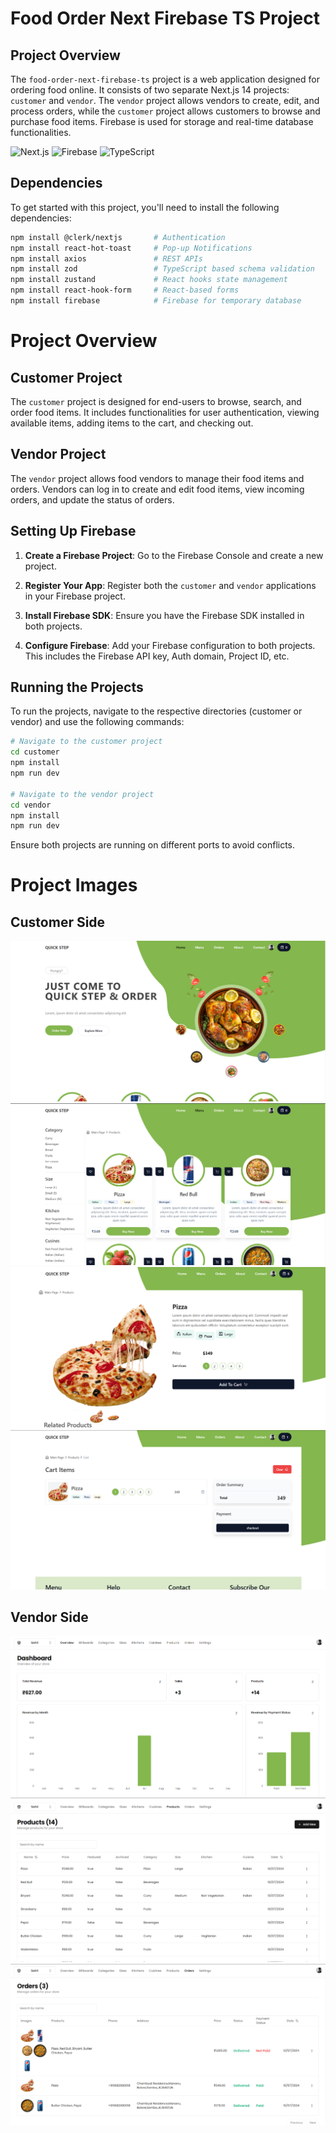 # Food Order Next Firebase TS Project

## Project Overview

The `food-order-next-firebase-ts` project is a web application designed for ordering food online. It consists of two separate Next.js 14 projects: `customer` and `vendor`. The `vendor` project allows vendors to create, edit, and process orders, while the `customer` project allows customers to browse and purchase food items. Firebase is used for storage and real-time database functionalities.

<img src="https://assets.vercel.com/image/upload/v1662130559/nextjs/Icon_dark_background.png" alt="Next.js" width="100" />
<img src="https://firebase.google.com/downloads/brand-guidelines/PNG/logo-logomark.png" alt="Firebase" width="100" />
<img src="https://cdn.jsdelivr.net/gh/devicons/devicon/icons/typescript/typescript-original.svg" alt="TypeScript" width="100" />


## Dependencies

To get started with this project, you'll need to install the following dependencies:

```bash
npm install @clerk/nextjs       # Authentication
npm install react-hot-toast     # Pop-up Notifications
npm install axios               # REST APIs
npm install zod                 # TypeScript based schema validation
npm install zustand             # React hooks state management
npm install react-hook-form     # React-based forms
npm install firebase            # Firebase for temporary database
```

# Project Overview
## Customer Project
The `customer` project is designed for end-users to browse, search, and order food items. It includes functionalities for user authentication, viewing available items, adding items to the cart, and checking out.

## Vendor Project
The `vendor` project allows food vendors to manage their food items and orders. Vendors can log in to create and edit food items, view incoming orders, and update the status of orders.

## Setting Up Firebase
1. **Create a Firebase Project**: Go to the Firebase Console and create a new project.

2. **Register Your App**: Register both the `customer` and `vendor` applications in your Firebase project.

3. **Install Firebase SDK**: Ensure you have the Firebase SDK installed in both projects.

4. **Configure Firebase**: Add your Firebase configuration to both projects. This includes the Firebase API key, Auth domain, Project ID, etc.

## Running the Projects
To run the projects, navigate to the respective directories (customer or vendor) and use the following commands:

```bash
# Navigate to the customer project
cd customer
npm install
npm run dev

# Navigate to the vendor project
cd vendor
npm install
npm run dev
```

Ensure both projects are running on different ports to avoid conflicts.

# Project Images
## Customer Side
<img src="images/customer1.png">
<img src="images/customer2.png">
<img src="images/customer3.png">
<img src="images/customer4.png">

## Vendor Side
<img src="images/vendor1.png">
<img src="images/vendor2.png">
<img src="images/vendor3.png">